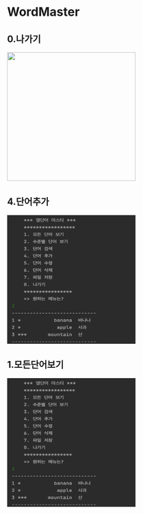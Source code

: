 # WordMaster

## 0.나가기
<img src = "screenshots/나가기.png" width="300" height="300" >


## 4.단어추가
<img src = "screenshots/모든단어보기.png" width="300" height="300" >

## 1.모든단어보기
<img src = "screenshots/모든단어보기.png" width="300" height="300" >


